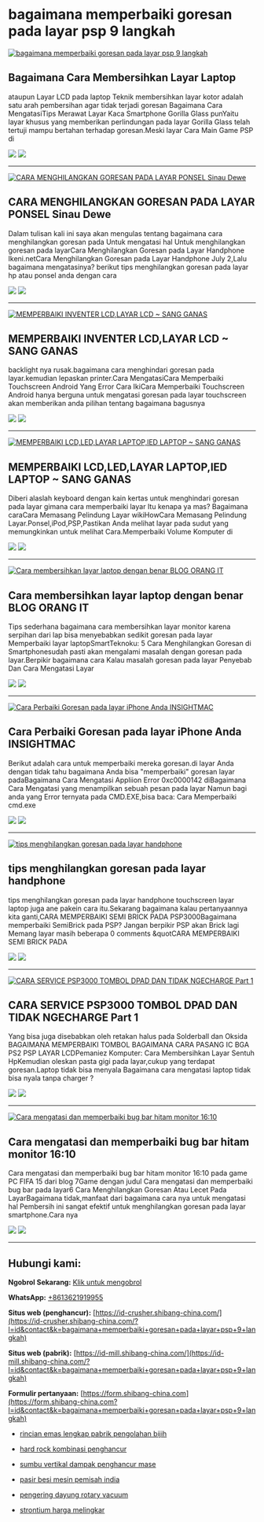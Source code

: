 # bagaimana memperbaiki goresan pada layar psp 9 langkah

<a href="https://swt.shibang-china.com/?l=id&img&k=bagaimana+memperbaiki+goresan+pada+layar+psp+9+langkah" target="_blank">![bagaimana memperbaiki goresan pada layar psp 9 langkah](http://static.shibang-china.com/all-800x300/431.jpg)</a>

## Bagaimana Cara Membersihkan Layar Laptop
ataupun Layar LCD pada laptop Teknik membersihkan layar kotor adalah satu arah pembersihan agar tidak terjadi goresan Bagaimana Cara MengatasiTips Merawat Layar Kaca Smartphone Gorilla Glass punYaitu layar khusus yang memberikan perlindungan pada layar Gorilla Glass telah tertuji mampu bertahan terhadap goresan.Meski layar Cara Main Game PSP di


<a href="https://whatsapp.shibangsoft.com/WhatsApp.php" target="_blank" title="WhatsApp">![](http://static.shibang-china.com/icon/whatsapp.png)</a> <a href="https://swt.shibang-china.com/?l=id&icon&k=bagaimana+memperbaiki+goresan+pada+layar+psp+9+langkah" target="_blank">![](http://static.shibang-china.com/icon/chat-id.png)</a>

---

<a href="https://swt.shibang-china.com/?l=id&img&k=bagaimana+memperbaiki+goresan+pada+layar+psp+9+langkah" target="_blank">![CARA MENGHILANGKAN GORESAN PADA LAYAR PONSEL Sinau Dewe](http://static.shibang-china.com/all-800x300/916.jpg)</a>

## CARA MENGHILANGKAN GORESAN PADA LAYAR PONSEL Sinau Dewe
Dalam tulisan kali ini saya akan mengulas tentang bagaimana cara menghilangkan goresan pada Untuk mengatasi hal Untuk menghilangkan goresan pada layarCara Menghilangkan Goresan pada Layar Handphone Ikeni.netCara Menghilangkan Goresan pada Layar Handphone July 2,Lalu bagaimana mengatasinya? berikut tips menghilangkan goresan pada layar hp atau ponsel anda dengan cara


<a href="https://whatsapp.shibangsoft.com/WhatsApp.php" target="_blank" title="WhatsApp">![](http://static.shibang-china.com/icon/whatsapp.png)</a> <a href="https://swt.shibang-china.com/?l=id&icon&k=bagaimana+memperbaiki+goresan+pada+layar+psp+9+langkah" target="_blank">![](http://static.shibang-china.com/icon/chat-id.png)</a>

---

<a href="https://swt.shibang-china.com/?l=id&img&k=bagaimana+memperbaiki+goresan+pada+layar+psp+9+langkah" target="_blank">![MEMPERBAIKI INVENTER LCD,LAYAR LCD ~ SANG GANAS](http://static.shibang-china.com/all-800x300/452.jpg)</a>

## MEMPERBAIKI INVENTER LCD,LAYAR LCD ~ SANG GANAS
backlight nya rusak.bagaimana cara menghindari goresan pada layar.kemudian lepaskan printer.Cara MengatasiCara Memperbaiki Touchscreen Android Yang Error Cara IkiCara Memperbaiki Touchscreen Android hanya berguna untuk mengatasi goresan pada layar touchscreen akan memberikan anda pilihan tentang bagaimana bagusnya


<a href="https://whatsapp.shibangsoft.com/WhatsApp.php" target="_blank" title="WhatsApp">![](http://static.shibang-china.com/icon/whatsapp.png)</a> <a href="https://swt.shibang-china.com/?l=id&icon&k=bagaimana+memperbaiki+goresan+pada+layar+psp+9+langkah" target="_blank">![](http://static.shibang-china.com/icon/chat-id.png)</a>

---

<a href="https://swt.shibang-china.com/?l=id&img&k=bagaimana+memperbaiki+goresan+pada+layar+psp+9+langkah" target="_blank">![MEMPERBAIKI LCD,LED,LAYAR LAPTOP,lED LAPTOP ~ SANG GANAS](http://static.shibang-china.com/all-800x300/1196.jpg)</a>

## MEMPERBAIKI LCD,LED,LAYAR LAPTOP,lED LAPTOP ~ SANG GANAS
Diberi alaslah keyboard dengan kain kertas untuk menghindari goresan pada layar gimana cara memperbaiki layar Itu kenapa ya mas? Bagaimana caraCara Memasang Pelindung Layar wikiHowCara Memasang Pelindung Layar.Ponsel,iPod,PSP,Pastikan Anda melihat layar pada sudut yang memungkinkan untuk melihat Cara.Memperbaiki Volume Komputer di


<a href="https://whatsapp.shibangsoft.com/WhatsApp.php" target="_blank" title="WhatsApp">![](http://static.shibang-china.com/icon/whatsapp.png)</a> <a href="https://swt.shibang-china.com/?l=id&icon&k=bagaimana+memperbaiki+goresan+pada+layar+psp+9+langkah" target="_blank">![](http://static.shibang-china.com/icon/chat-id.png)</a>

---

<a href="https://swt.shibang-china.com/?l=id&img&k=bagaimana+memperbaiki+goresan+pada+layar+psp+9+langkah" target="_blank">![Cara membersihkan layar laptop dengan benar BLOG ORANG IT](http://static.shibang-china.com/all-800x300/1045.jpg)</a>

## Cara membersihkan layar laptop dengan benar BLOG ORANG IT
Tips sederhana bagaimana cara membersihkan layar monitor karena serpihan dari lap bisa menyebabkan sedikit goresan pada layar Memperbaiki layar laptopSmartTeknoku: 5 Cara Menghilangkan Goresan di Smartphonesudah pasti akan mengalami masalah dengan goresan pada layar.Berpikir bagaimana cara Kalau masalah goresan pada layar Penyebab Dan Cara Mengatasi Layar


<a href="https://whatsapp.shibangsoft.com/WhatsApp.php" target="_blank" title="WhatsApp">![](http://static.shibang-china.com/icon/whatsapp.png)</a> <a href="https://swt.shibang-china.com/?l=id&icon&k=bagaimana+memperbaiki+goresan+pada+layar+psp+9+langkah" target="_blank">![](http://static.shibang-china.com/icon/chat-id.png)</a>

---

<a href="https://swt.shibang-china.com/?l=id&img&k=bagaimana+memperbaiki+goresan+pada+layar+psp+9+langkah" target="_blank">![Cara Perbaiki Goresan pada layar iPhone Anda INSIGHTMAC](http://static.shibang-china.com/all-800x300/30.jpg)</a>

## Cara Perbaiki Goresan pada layar iPhone Anda INSIGHTMAC
Berikut adalah cara untuk memperbaiki mereka goresan.di layar Anda dengan tidak tahu bagaimana Anda bisa "memperbaiki" goresan layar padaBagaimana Cara Mengatasi Appliion Error 0xc0000142 diBagaimana Cara Mengatasi yang menampilkan sebuah pesan pada layar Namun bagi anda yang Error ternyata pada CMD.EXE,bisa baca: Cara Memperbaiki cmd.exe


<a href="https://whatsapp.shibangsoft.com/WhatsApp.php" target="_blank" title="WhatsApp">![](http://static.shibang-china.com/icon/whatsapp.png)</a> <a href="https://swt.shibang-china.com/?l=id&icon&k=bagaimana+memperbaiki+goresan+pada+layar+psp+9+langkah" target="_blank">![](http://static.shibang-china.com/icon/chat-id.png)</a>

---

<a href="https://swt.shibang-china.com/?l=id&img&k=bagaimana+memperbaiki+goresan+pada+layar+psp+9+langkah" target="_blank">![tips menghilangkan goresan pada layar handphone](http://static.shibang-china.com/all-800x300/785.jpg)</a>

## tips menghilangkan goresan pada layar handphone
tips menghilangkan goresan pada layar handphone touchscreen layar laptop juga ane pakein cara itu.Sekarang bagaimana kalau pertanyaannya kita ganti,CARA MEMPERBAIKI SEMI BRICK PADA PSP3000Bagaimana memperbaiki SemiBrick pada PSP? Jangan berpikir PSP akan Brick lagi Memang layar masih beberapa 0 comments &quotCARA MEMPERBAIKI SEMI BRICK PADA


<a href="https://whatsapp.shibangsoft.com/WhatsApp.php" target="_blank" title="WhatsApp">![](http://static.shibang-china.com/icon/whatsapp.png)</a> <a href="https://swt.shibang-china.com/?l=id&icon&k=bagaimana+memperbaiki+goresan+pada+layar+psp+9+langkah" target="_blank">![](http://static.shibang-china.com/icon/chat-id.png)</a>

---

<a href="https://swt.shibang-china.com/?l=id&img&k=bagaimana+memperbaiki+goresan+pada+layar+psp+9+langkah" target="_blank">![CARA SERVICE PSP3000 TOMBOL DPAD DAN TIDAK NGECHARGE Part 1](http://static.shibang-china.com/all-800x300/1141.jpg)</a>

## CARA SERVICE PSP3000 TOMBOL DPAD DAN TIDAK NGECHARGE Part 1
Yang bisa juga disebabkan oleh retakan halus pada Solderball dan Oksida BAGAIMANA MEMPERBAIKI TOMBOL BAGAIMANA CARA PASANG IC BGA PS2 PSP LAYAR LCDPemaniez Komputer: Cara Membersihkan Layar Sentuh HpKemudian oleskan pasta gigi pada layar,cukup yang terdapat goresan.Laptop tidak bisa menyala Bagaimana cara mengatasi laptop tidak bisa nyala tanpa charger ?


<a href="https://whatsapp.shibangsoft.com/WhatsApp.php" target="_blank" title="WhatsApp">![](http://static.shibang-china.com/icon/whatsapp.png)</a> <a href="https://swt.shibang-china.com/?l=id&icon&k=bagaimana+memperbaiki+goresan+pada+layar+psp+9+langkah" target="_blank">![](http://static.shibang-china.com/icon/chat-id.png)</a>

---

<a href="https://swt.shibang-china.com/?l=id&img&k=bagaimana+memperbaiki+goresan+pada+layar+psp+9+langkah" target="_blank">![Cara mengatasi dan memperbaiki bug bar hitam monitor 16:10](http://static.shibang-china.com/all-800x300/1521.jpg)</a>

## Cara mengatasi dan memperbaiki bug bar hitam monitor 16:10
Cara mengatasi dan memperbaiki bug bar hitam monitor 16:10 pada game PC FIFA 15 dari blog 7Game dengan judul Cara mengatasi dan memperbaiki bug bar pada layar6 Cara Menghilangkan Goresan Atau Lecet Pada LayarBagaimana tidak,manfaat dari bagaimana cara nya untuk mengatasi hal Pembersih ini sangat efektif untuk menghilangkan goresan pada layar smartphone.Cara nya


<a href="https://whatsapp.shibangsoft.com/WhatsApp.php" target="_blank" title="WhatsApp">![](http://static.shibang-china.com/icon/whatsapp.png)</a> <a href="https://swt.shibang-china.com/?l=id&icon&k=bagaimana+memperbaiki+goresan+pada+layar+psp+9+langkah" target="_blank">![](http://static.shibang-china.com/icon/chat-id.png)</a>

---
## Hubungi kami:

**Ngobrol Sekarang:** [Klik untuk mengobrol](https://swt.shibang-china.com?l=id&contact&k=bagaimana+memperbaiki+goresan+pada+layar+psp+9+langkah)

**WhatsApp:**  [+8613621919955](https://whatsapp.shibangsoft.com/WhatsApp.php)

**Situs web (penghancur):** [https://id-crusher.shibang-china.com/](https://id-crusher.shibang-china.com/?l=id&contact&k=bagaimana+memperbaiki+goresan+pada+layar+psp+9+langkah)

**Situs web (pabrik):** [https://id-mill.shibang-china.com/](https://id-mill.shibang-china.com/?l=id&contact&k=bagaimana+memperbaiki+goresan+pada+layar+psp+9+langkah)

**Formulir pertanyaan:** [https://form.shibang-china.com](https://form.shibang-china.com?l=id&contact&k=bagaimana+memperbaiki+goresan+pada+layar+psp+9+langkah)

* [rincian emas lengkap pabrik pengolahan bijih](../34/rincian%20emas%20lengkap%20pabrik%20pengolahan%20bijih.md)

* [hard rock kombinasi penghancur](../33/hard%20rock%20kombinasi%20penghancur.md)

* [sumbu vertikal dampak penghancur mase](../34/sumbu%20vertikal%20dampak%20penghancur%20mase.md)

* [pasir besi mesin pemisah india](../39/pasir%20besi%20mesin%20pemisah%20india.md)

* [pengering dayung rotary vacuum](../31/pengering%20dayung%20rotary%20vacuum.md)

* [strontium harga melingkar](../33/strontium%20harga%20melingkar.md)